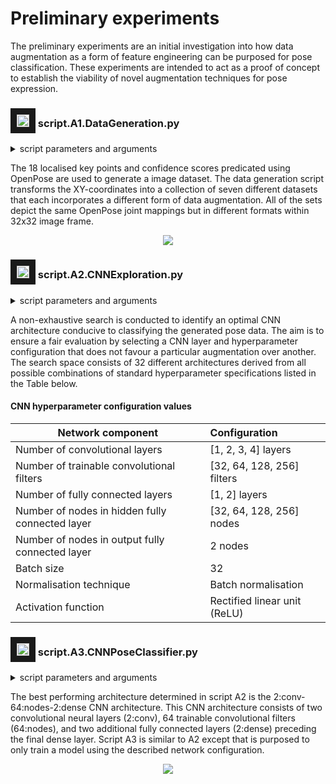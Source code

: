 # Preliminary experiments
The preliminary experiments are an initial investigation into how data augmentation as a form of feature engineering can be purposed for pose classification. These experiments are intended to act as a proof of concept to establish the viability of novel augmentation techniques for pose expression.

### <img src="https://user-images.githubusercontent.com/25181517/183423507-c056a6f9-1ba8-4312-a350-19bcbc5a8697.png" width="20" height="20" border="10"/> script.A1.DataGeneration.py

<details>
  <summary>script parameters and arguments</summary>

_The following default arguments can be adapted in the parameters.conf file:_
- <kbd>input_file</kbd> is the path to a .csv file containing the OpenPose keypoint localisation predications.
- <kbd>x_axis</kbd> is the horizontal dimension for the generated output images.
- <kbd>y_axis</kbd> is the vertical dimension for the generated output images.
- <kbd>max_sample_images</kbd> generated images are written as flat arrays to a .csv file, enabling this option allows for sample images to be created additionally.
- <kbd>max_sample_dataset</kbd> is the maximum number of class samples to be included in the generated dataset.

_The following global arguments are also used in this script:_
- <kbd>dataset_dir</kbd> path to the directory where the generated pose dataset is written to and read for training.

</details>

The 18 localised key points and confidence scores predicated using OpenPose are used to generate a image dataset. The data generation script transforms the XY-coordinates into a collection of seven different datasets that each incorporates a different form of data augmentation. All of the sets depict the same OpenPose joint mappings but in different formats within 32x32 image frame.

<p align="center">
<img src="https://github.com/dulocian/pose-classification/blob/main/images/A1-Sample.png"/>
</p>


### <img src="https://user-images.githubusercontent.com/25181517/183423507-c056a6f9-1ba8-4312-a350-19bcbc5a8697.png" width="20" height="20" border="10"/> script.A2.CNNExploration.py

<details>
  <summary>script parameters and arguments</summary>

_The following default arguments can be adapted in the parameters.conf file:_
- <kbd>dataset_name</kbd> should correspond to the input file name from script A1 which was used to generate the image dataset.
- <kbd>dataset_augmentation</kbd> the choice of augementation scheme should be specified (i.e. baseline, dot_blend, cross_blend_conf).
- <kbd>log_dir</kbd> the output directory to store the trained models and logs.
- <kbd>batch_size</kbd> the batch size of images that used in each step of every training epoch.
- <kbd>epochs</kbd> the number of training epochs used in creating a classifier model.

_The following global arguments are also used in this script:_
- <kbd>dataset_dir</kbd> path to the directory where the generated pose dataset is written to and read for training.


</details>

A non-exhaustive search is conducted to identify an optimal CNN architecture conducive to classifying the generated pose data. The aim is to ensure a fair evaluation by selecting a CNN layer and hyperparameter configuration that does not favour a particular augmentation over another. The search space consists of 32 different architectures derived from all possible combinations of standard hyperparameter specifications listed in the Table below. 

#### CNN hyperparameter configuration values
| Network component	| Configuration |
| ---------- | :--------- |
| Number of convolutional layers | [1, 2, 3, 4] layers |
| Number of trainable convolutional filters  | [32, 64, 128, 256] filters  |
| Number of fully connected layers  | [1, 2] layers   |
| Number of nodes in hidden fully connected layer | [32, 64, 128, 256] nodes |
| Number of nodes in output fully connected layer | 2 nodes |
| Batch size | 32 |
| Normalisation technique | Batch normalisation |	
| Activation function | Rectified linear unit (ReLU) |


### <img src="https://user-images.githubusercontent.com/25181517/183423507-c056a6f9-1ba8-4312-a350-19bcbc5a8697.png" width="20" height="20" border="10"/>  script.A3.CNNPoseClassifier.py

<details>
  <summary>script parameters and arguments</summary>

_The following default arguments can be adapted in the parameters.conf file:_
- <kbd>dataset_name</kbd> should correspond to the input file name from script A1 which was used to generate the image dataset.
- <kbd>dataset_augmentation</kbd> the choice of augementation scheme should be specified (i.e. baseline, dot_blend, cross_blend_conf).
- <kbd>log_dir</kbd> the output directory to store the trained models and logs.
- <kbd>batch_size</kbd> the batch size of images that used in each step of every training epoch.
- <kbd>epochs</kbd> the number of training epochs used in creating a classifier model.

_The following global arguments are also used in this script:_
- <kbd>dataset_dir</kbd> path to the directory where the generated pose dataset is written to and read for training.

</details>

The best performing architecture determined in script A2 is the 2:conv-64:nodes-2:dense CNN architecture. This CNN architecture consists of two convolutional neural layers (2:conv), 64 trainable convolutional filters (64:nodes), and two additional fully connected layers (2:dense) preceding the final dense layer. Script A3 is similar to A2 except that is purposed to only train a model using the described network configuration.

<p align="center">
<img src="https://github.com/dulocian/pose-classification/blob/main/images/A3-CNN.png"/>
</p>

